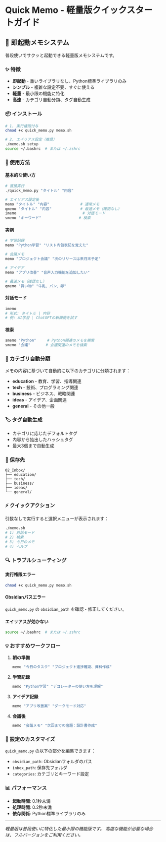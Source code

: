 # Quick Memo - 軽量版クイックスタートガイド

## 🚀 即起動メモシステム

普段使いでサクッと起動できる軽量版メモシステムです。

### ✨ 特徴

- **即起動** - 重いライブラリなし、Python標準ライブラリのみ
- **シンプル** - 複雑な設定不要、すぐに使える
- **軽量** - 最小限の機能に特化
- **高速** - カテゴリ自動分類、タグ自動生成

### 📦 インストール

```bash
# 1. 実行権限付与
chmod +x quick_memo.py memo.sh

# 2. エイリアス設定（推奨）
./memo.sh setup
source ~/.bashrc  # または ~/.zshrc
```

### 🔧 使用方法

#### 基本的な使い方

```bash
# 直接実行
./quick_memo.py "タイトル" "内容"

# エイリアス設定後
memo "タイトル" "内容"              # 通常メモ
qmemo "タイトル" "内容"             # 最速メモ（確認なし）
imemo                              # 対話モード
smemo "キーワード"                 # 検索
```

#### 実例

```bash
# 学習記録
memo "Python学習" "リスト内包表記を覚えた"

# 会議メモ
memo "プロジェクト会議" "次のリリースは来月末予定"

# アイデア
memo "アプリ改善" "音声入力機能を追加したい"

# 最速メモ（確認なし）
qmemo "買い物" "牛乳、パン、卵"
```

#### 対話モード

```bash
imemo
# 形式: タイトル | 内容
# 例: AI学習 | ChatGPTの新機能を試す
```

#### 検索

```bash
smemo "Python"     # Python関連のメモを検索
smemo "会議"       # 会議関連のメモを検索
```

### 📂 カテゴリ自動分類

メモの内容に基づいて自動的に以下のカテゴリに分類されます：

- **education** - 教育、学習、指導関連
- **tech** - 技術、プログラミング関連
- **business** - ビジネス、戦略関連
- **ideas** - アイデア、企画関連
- **general** - その他一般

### 🏷️ タグ自動生成

- カテゴリに応じたデフォルトタグ
- 内容から抽出したハッシュタグ
- 最大3個まで自動生成

### 📁 保存先

```
02_Inbox/
├── education/
├── tech/
├── business/
├── ideas/
└── general/
```

### ⚡ クイックアクション

引数なしで実行すると選択メニューが表示されます：

```bash
./memo.sh
# 1) 対話モード
# 2) 検索
# 3) 今日のメモ
# 4) ヘルプ
```

### 🔍 トラブルシューティング

#### 実行権限エラー
```bash
chmod +x quick_memo.py memo.sh
```

#### Obsidianパスエラー
`quick_memo.py` の `obsidian_path` を確認・修正してください。

#### エイリアスが効かない
```bash
source ~/.bashrc  # または ~/.zshrc
```

### 💡 おすすめワークフロー

1. **朝の準備**
   ```bash
   memo "今日のタスク" "プロジェクト進捗確認、資料作成"
   ```

2. **学習記録**
   ```bash
   memo "Python学習" "デコレーターの使い方を理解"
   ```

3. **アイデア記録**
   ```bash
   memo "アプリ改善案" "ダークモード対応"
   ```

4. **会議後**
   ```bash
   memo "会議メモ" "次回までの宿題：設計書作成"
   ```

### 🔧 設定のカスタマイズ

`quick_memo.py` の以下の部分を編集できます：

- `obsidian_path`: Obsidianフォルダのパス
- `inbox_path`: 保存先フォルダ
- `categories`: カテゴリとキーワード設定

### 📊 パフォーマンス

- **起動時間**: 0.1秒未満
- **処理時間**: 0.2秒未満
- **依存関係**: Python標準ライブラリのみ

---

*軽量版は普段使いに特化した最小限の機能版です。*
*高度な機能が必要な場合は、フルバージョンをご利用ください。* 